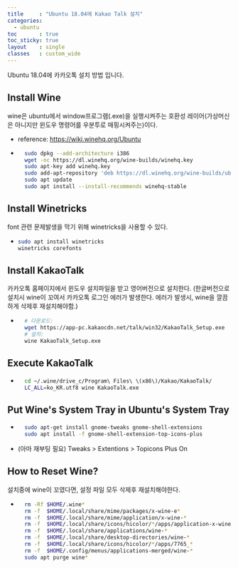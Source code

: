 ```yaml
---
title     : "Ubuntu 18.04에 Kakao Talk 설치"
categories: 
  - ubuntu
toc       : true
toc_sticky: true
layout    : single
classes   : custom_wide
---
```


Ubuntu 18.04에 카카오톡 설치 방법 입니다.

## Install Wine

wine은 ubuntu에서 window프로그램(.exe)을 실행시켜주는 호환성 레이어(가상머신은 아니지만 윈도우 명령어를 우분투로 매핑시켜주는)이다.

- reference: https://wiki.winehq.org/Ubuntu

- ```bash
    sudo dpkg --add-architecture i386
    wget -nc https://dl.winehq.org/wine-builds/winehq.key
    sudo apt-key add winehq.key
    sudo add-apt-repository 'deb https://dl.winehq.org/wine-builds/ubuntu/ bionic main'
    sudo apt update
    sudo apt install --install-recommends winehq-stable
    ```

## Install Winetricks

font 관련 문제발생을 막기 위해 winetricks을 사용할 수 있다.

- ```bash
  sudo apt install winetricks
  winetricks corefonts
  ```

## Install KakaoTalk

카카오톡 홈페이지에서 윈도우 설치파일을 받고 영어버전으로 설치한다. 
(한글버전으로 설치시 wine이 꼬여서 카카오톡 로그인 에러가 발생한다. 에러가 발생시, wine을 깔끔하게 삭제후 재설치해야함.)

- ```bash
    # 다운로드:
    wget https://app-pc.kakaocdn.net/talk/win32/KakaoTalk_Setup.exe
    # 설치:
    wine KakaoTalk_Setup.exe
    ```

## Execute KakaoTalk

- ```bash
    cd ~/.wine/drive_c/Program\ Files\ \(x86\)/Kakao/KakaoTalk/
    LC_ALL=ko_KR.utf8 wine KakaoTalk.exe
    ```

## Put Wine's System Tray in Ubuntu's System Tray

- ```bash
    sudo apt-get install gnome-tweaks gnome-shell-extensions
    sudo apt install -f gnome-shell-extension-top-icons-plus
    ```

- (아마 재부팅 필요) Tweaks > Extentions > Topicons Plus On

## How to Reset Wine?

설치중에 wine이 꼬였다면, 설정 파일 모두 삭제후 재설치해야한다.

- ```bash
    rm -Rf $HOME/.wine*
    rm -f  $HOME/.local/share/mime/packages/x-wine-e*
    rm -f  $HOME/.local/share/mime/application/x-wine-*
    rm -f  $HOME/.local/share/icons/hicolor/*/apps/application-x-wine-*
    rm -f  $HOME/.local/share/applications/wine-*
    rm -f  $HOME/.local/share/desktop-directories/wine-*
    rm -f  $HOME/.local/share/icons/hicolor/*/apps/7765_*
    rm -f  $HOME/.config/menus/applications-merged/wine-*
    sudo apt purge wine*
    ```
